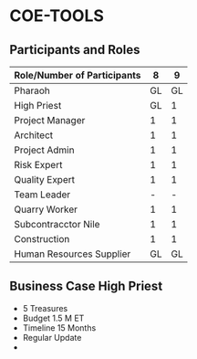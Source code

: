 # COE-TOOLS

## Participants and Roles

|Role/Number of Participants|8|9|
|---------------------------|-|-|
|Pharaoh|GL|GL|
|High Priest|GL|1|
|Project Manager|1|1|
|Architect|1|1|
|Project Admin|1|1|
|Risk Expert|1|1|
|Quality Expert|1|1|
|Team Leader|-|-|
|Quarry Worker|1|1|
|Subcontracctor Nile|1|1|
|Construction|1|1|
|Human Resources Supplier|GL|GL|

## Business Case High Priest

- 5 Treasures
- Budget 1.5 M ET
- Timeline 15 Months
- Regular Update
- 
